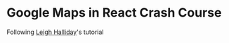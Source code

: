 # Google Maps in React Crash Course

Following [Leigh Halliday](https://github.com/leighhalliday/google-maps-react-crash-course)'s tutorial
